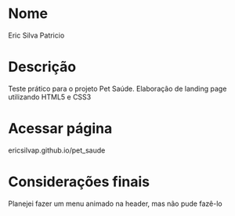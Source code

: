 # Nome
Eric Silva Patricio

# Descrição
Teste prático para o projeto Pet Saúde. Elaboração de landing page utilizando HTML5 e CSS3

# Acessar página
ericsilvap.github.io/pet_saude

# Considerações finais
Planejei fazer um menu animado na header, mas não pude fazê-lo